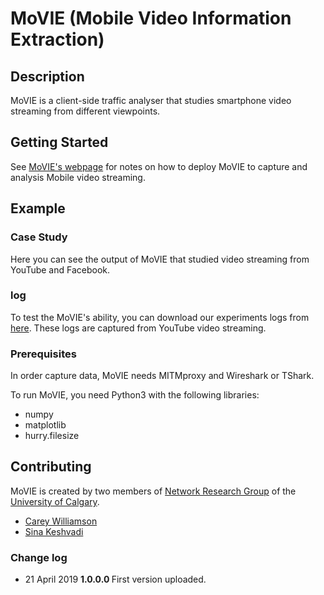 # MoVIE (Mobile Video Information Extraction)

## Description

MoVIE is a client-side traffic analyser that studies smartphone video streaming from different viewpoints.

## Getting Started

See [MoVIE's webpage](https://pages.cpsc.ucalgary.ca/~sina.keshvadi1/movie) for notes on how to deploy MoVIE to capture and analysis Mobile video streaming.

## Example

### Case Study
Here you can see the output of MoVIE that studied video streaming from YouTube and Facebook.

### log
To test the MoVIE's ability, you can download our experiments logs from [here](https://pages.cpsc.ucalgary.ca/~sina.keshvadi1/movie/example). These logs are captured from YouTube video streaming.


### Prerequisites

In order capture data, MoVIE needs MITMproxy and Wireshark or TShark. 

To run MoVIE, you need Python3 with the following libraries:
* numpy
* matplotlib
* hurry.filesize

## Contributing
MoVIE is created by two members of [Network Research Group](https://www.ucalgary.ca/elisa/) of the [University of Calgary](https://www.ucalgary.ca/).

* [Carey Williamson](http://pages.cpsc.ucalgary.ca/~carey/) 
* [Sina Keshvadi](http://pages.cpsc.ucalgary.ca/~sina.keshvadi1/)

### Change log
* 21 April 2019 <b> 1.0.0.0 </b> First version uploaded.

